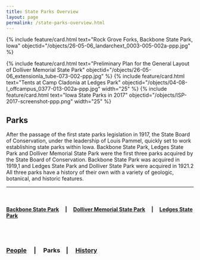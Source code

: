 ```yaml
---
title: State Parks Overview
layout: page
permalink: /state-parks-overview.html
---
```


{% include feature/card.html text="Rock Grove Forks, Backbone State Park, Iowa" objectid="/objects/26-05-06_landarchext_0003-005-002a-ppp.jpg" %}
<div class="card-group">
{% include feature/card.html text="Preliminary Plan for the General Layout of Dolliver Memorial State Park" objectid="/objects/26-05-06_extensionla_tube-073-002-ppp.jpg" %}
{% include feature/card.html text="Tents at Camp Cladonia at Ledges Park" objectid="/objects/04-08-l_offcampus_0377-013-002a-ppp.jpg" width="25" %}
{% include feature/card.html text="Iowa State Parks in 2017" objectid="/objects/ISP-2017-screenshot-ppp.png" width="25" %}
</div>


## Parks


After the passage of the first state parks legislation in 1917, the State Board of Conservation, under the leadership of Louis Pammel, quickly set to work establishing state parks within Iowa. Backbone State Park, Ledges State Park and Dolliver Memorial State Park were the first three parks acquired by the State Board of Conservation. Backbone State Park was acquired in 1919,1 and Ledges State Park and Dolliver State Park were acquired in 1921.2 All three parks have a history of their own with a variety of geologic, botanical, and historic features.


---

<br>

#### <a href="backbone-state-park.html">Backbone State Park</a> &nbsp; &nbsp; | &nbsp; &nbsp; <a href="/dolliver-memorial-state-park.html">Dolliver Memorial State Park</a> &nbsp; &nbsp; | &nbsp; &nbsp; <a href="/ledges-state-park.html">Ledges State Park</a>
<br>
<br>

### <a href="/people-overview.html">People</a> &nbsp; &nbsp; | &nbsp; &nbsp; Parks &nbsp; &nbsp;| &nbsp; &nbsp; <a href="/history-overview.html">History</a>